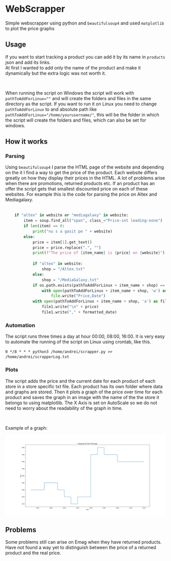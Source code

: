 # WebScrapper

Simple webscrapper using python and `beautifulsoup4` and used `matplotlib` to plot the price graphs

## Usage

If you want to start tracking a product you can add it by its name in `products` json and add its links.
<br>
At first I wanted to add only the name of the product and make it dynamically but the extra logic was not worth it.

<br>

When running the script on Windows the script will work with `pathToAddForLinux=""` and will create the folders and files in the same directory as the script. If you want to run it on Linux you need to change `pathToAddForLinux` to and absolute path like `pathToAddForLinux="/home/yourusername/"`, this will be the folder in which the script will create the folders and files, which can also be set for windows.

## How it works

### Parsing

Using `beautifulsoup4` I parse the HTML page of the website and depending on the it I find a way to get the price of the product. Each website differs greatly on how they display their prices in the HTML. A lot of problems arise when there are promotions, returned products etc. If an product has an offer the script gets that smallest discounted price on each of these websites. For example this is the code for parsing the price on Altex and Mediagalaxy.

```python

    if "altex" in website or "mediagalaxy" in website:
        item = soup.find_all("span", class_="Price-int leading-none")
        if len(item) == 0:
            print("nu s a gasit pe " + website)
        else:
            price = item[1].get_text()
            price = price.replace(".", "")
            print(f"The price of {item_name} is {price} on {website}")

            if "altex" in website:
                shop = "/Altex.txt"
            else:
                shop = "/MediaGalaxy.txt"
            if os.path.exists(pathToAddForLinux + item_name + shop) == 0:
                with open(pathToAddForLinux + item_name + shop, 'w') as file:
                    file.write("Price,Date")
            with open(pathToAddForLinux + item_name + shop, 'a') as file1:
                file1.write("\n" + price)
                file1.write("," + formatted_date)

```

### Automation

The script runs three times a day at hour 00:00, 08:00, 16:00. It is very easy to automate the running of the script on Linux using crontab, like this.

```
0 */8 * * * python3 /home/andrei/scrapper.py >> /home/andrei/scrapperLog.txt
```

### Plots

The script adds the price and the current date for each product of each store in a store specific txt file. Each product has its own folder where data and graphs are stored. Then it plots a graph of the price over time for each product and saves the graph in an image with the name of the the store it belongs to using matplotlib. The X Axis is set on AutoScale so we do not need to worry about the readability of the graph in time.

<br>

Example of a graph:

![Display Image](Samsung%20S23%20Plus/PCGarage_PriceGraph.png)

## Problems

Some problems still can arise on Emag when they have returned products. Have not found a way yet to distinguish between the price of a returned product and the real price.
